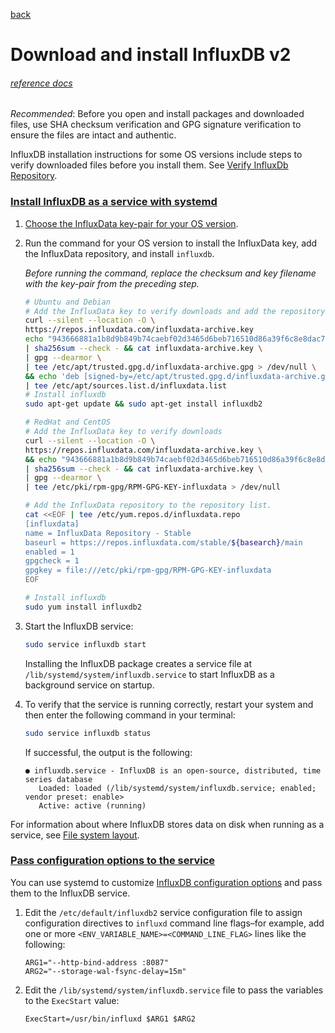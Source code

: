 [back](./README.md)

# Download and install InfluxDB v2

###### [reference docs](https://docs.influxdata.com/influxdb/v2/install/?t=Linux#install-influxdb-as-a-service-with-systemd)

*Recommended*: Before you open and install packages and downloaded files, use SHA
checksum verification and GPG signature verification to ensure the files are
intact and authentic.

InfluxDB installation instructions for some OS versions include steps to
verify downloaded files before you install them. See [Verify InfluxDb Repository](./Verify-InfluxDb.md). 

### [Install InfluxDB as a service with systemd](https://docs.influxdata.com/influxdb/v2/install/?t=Linux#install-influxdb-as-a-service-with-systemd)

1. [Choose the InfluxData key-pair for your OS version](https://docs.influxdata.com/influxdb/v2/install/?t=Linux#choose-the-influxdata-key-pair-for-your-os-version).
2. Run the command for your OS version to install the InfluxData key,
add the InfluxData repository, and install `influxdb`.
    
    *Before running the command, replace the checksum and key filename with the
    key-pair from the preceding step.*
    
    ```bash
    # Ubuntu and Debian
    # Add the InfluxData key to verify downloads and add the repository
    curl --silent --location -O \
    https://repos.influxdata.com/influxdata-archive.key
    echo "943666881a1b8d9b849b74caebf02d3465d6beb716510d86a39f6c8e8dac7515  influxdata-archive.key" \
    | sha256sum --check - && cat influxdata-archive.key \
    | gpg --dearmor \
    | tee /etc/apt/trusted.gpg.d/influxdata-archive.gpg > /dev/null \
    && echo 'deb [signed-by=/etc/apt/trusted.gpg.d/influxdata-archive.gpg] https://repos.influxdata.com/debian stable main' \
    | tee /etc/apt/sources.list.d/influxdata.list
    # Install influxdb
    sudo apt-get update && sudo apt-get install influxdb2
    
    ```
    
    ```bash
    # RedHat and CentOS
    # Add the InfluxData key to verify downloads
    curl --silent --location -O \
    https://repos.influxdata.com/influxdata-archive.key \
    && echo "943666881a1b8d9b849b74caebf02d3465d6beb716510d86a39f6c8e8dac7515  influxdata-archive.key" \
    | sha256sum --check - && cat influxdata-archive.key \
    | gpg --dearmor \
    | tee /etc/pki/rpm-gpg/RPM-GPG-KEY-influxdata > /dev/null
    
    # Add the InfluxData repository to the repository list.
    cat <<EOF | tee /etc/yum.repos.d/influxdata.repo
    [influxdata]
    name = InfluxData Repository - Stable
    baseurl = https://repos.influxdata.com/stable/${basearch}/main
    enabled = 1
    gpgcheck = 1
    gpgkey = file:///etc/pki/rpm-gpg/RPM-GPG-KEY-influxdata
    EOF
    
    # Install influxdb
    sudo yum install influxdb2
    
    ```
    
3. Start the InfluxDB service:
    
    ```bash
    sudo service influxdb start
    
    ```
    
    Installing the InfluxDB package creates a service file at `/lib/systemd/system/influxdb.service`
    to start InfluxDB as a background service on startup.
    
4. To verify that the service is running correctly, restart your system and then enter the following command in your terminal:
    
    ```bash
    sudo service influxdb status
    
    ```
    
    If successful, the output is the following:
    
    ```
    ● influxdb.service - InfluxDB is an open-source, distributed, time series database
       Loaded: loaded (/lib/systemd/system/influxdb.service; enabled; vendor preset: enable>
       Active: active (running)
    
    ```
    

For information about where InfluxDB stores data on disk when running as a service,
see [File system layout](https://docs.influxdata.com/influxdb/v2/reference/internals/file-system-layout/?t=Linux#installed-as-a-package).

### [Pass configuration options to the service](https://docs.influxdata.com/influxdb/v2/install/?t=Linux#pass-configuration-options-to-the-service)

You can use systemd to customize [InfluxDB configuration options](https://docs.influxdata.com/influxdb/v2/reference/config-options/#configuration-options) and pass them to the InfluxDB service.

1. Edit the `/etc/default/influxdb2` service configuration file to assign configuration directives to `influxd` command line flags–for example, add one or more `<ENV_VARIABLE_NAME>=<COMMAND_LINE_FLAG>` lines like the following:
    
    ```
    ARG1="--http-bind-address :8087"
    ARG2="--storage-wal-fsync-delay=15m"
    
    ```
    
2. Edit the `/lib/systemd/system/influxdb.service` file to pass the variables to the `ExecStart` value:
    
    ```
    ExecStart=/usr/bin/influxd $ARG1 $ARG2
    
    ```
    

###